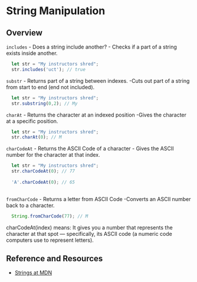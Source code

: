 # String Manipulation

## Overview

`includes` - Does a string include another? - Checks if a part of a string exists inside another.

```js
  let str = "My instructors shred";
  str.includes('uct'); // true
```

`substr` - Returns part of a string between indexes. -Cuts out part of a string from start to end (end not included).

```js
  let str = "My instructors shred";
  str.substring(0,2); // My
```

`charAt` - Returns the character at an indexed position -Gives the character at a specific position.

```js
  let str = "My instructors shred";
  str.charAt(0); // M
```

`charCodeAt` - Returns the ASCII Code of a character - Gives the ASCII number for the character at that index.

```js
  let str = "My instructors shred";
  str.charCodeAt(0); // 77
  
  'A'.charCodeAt(0); // 65
  
```

`fromCharCode` - Returns a letter from ASCII Code -Converts an ASCII number back to a character.

```js
  String.fromCharCode(77); // M
```
charCodeAt(index) means:
It gives you a number that represents the character at that spot — specifically, its ASCII code (a numeric code computers use to represent letters).
## Reference and Resources

- [Strings at MDN](https://developer.mozilla.org/en-US/docs/Web/JavaScript/Reference/Global_Objects/String)
